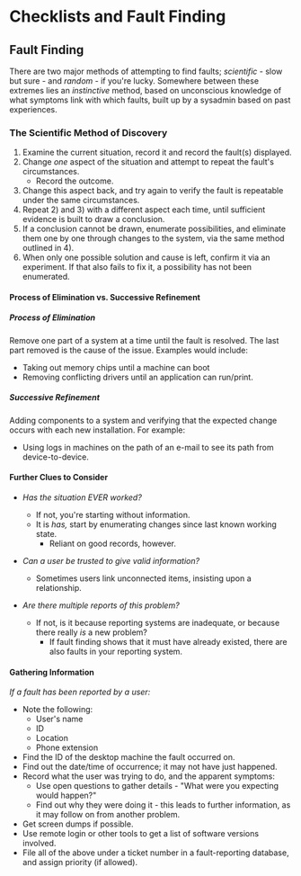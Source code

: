 # Checklists and Fault Finding
## Fault Finding
There are two major methods of attempting to find faults; *scientific* - slow but sure - and *random* - if you're lucky. Somewhere between these extremes lies an *instinctive* method, based on unconscious knowledge of what symptoms link with which faults, built up by a sysadmin based on past experiences.

### The Scientific Method of Discovery
1) Examine the current situation, record it and record the fault(s) displayed.
2) Change *one* aspect of the situation and attempt to repeat the fault's circumstances.
	- Record the outcome.
3) Change this aspect back, and try again to verify the fault is repeatable under the same circumstances.
4) Repeat 2) and 3) with a different aspect each time, until sufficient evidence is built to draw a conclusion.
5) If a conclusion cannot be drawn, enumerate possibilities, and eliminate them one by one through changes to the system, via the same method outlined in 4).
6) When only one possible solution and cause is left, confirm it via an experiment. If that also fails to fix it, a possibility has not been enumerated.

#### Process of Elimination vs. Successive Refinement
##### Process of Elimination
Remove one part of a system at a time until the fault is resolved. The last part removed is the cause of the issue. Examples would include:
- Taking out memory chips until a machine can boot
- Removing conflicting drivers until an application can run/print.

##### Successive Refinement
Adding components to a system and verifying that the expected change occurs with each new installation. For example:
- Using logs in machines on the path of an e-mail to see its path from device-to-device.

#### Further Clues to Consider
- *Has the situation EVER worked?*
	- If not, you're starting without information.
	- It is *has,* start by enumerating changes since last known working state.
		- Reliant on good records, however.

- *Can a user be trusted to give valid information?*
	- Sometimes users link unconnected items, insisting upon a relationship.

- *Are there multiple reports of this problem?*
	- If not, is it because reporting systems are inadequate, or because there really *is* a new problem?
		- If fault finding shows that it must have already existed, there are also faults in your reporting system.

#### Gathering Information
*If a fault has been reported by a user:*
- Note the following:
	- User's name
	- ID
	- Location
	- Phone extension
- Find the ID of the desktop machine the fault occurred on.
- Find out the date/time of occurrence; it may not have just happened.
- Record what the user was trying to do, and the apparent symptoms:
	- Use open questions to gather details - "What were you expecting would happen?"
	- Find out why they were doing it - this leads to further information, as it may follow on from another problem.
- Get screen dumps if possible.
- Use remote login or other tools to get a list of software versions involved.
- File all of the above under a ticket number in a fault-reporting database, and assign priority (if allowed).

